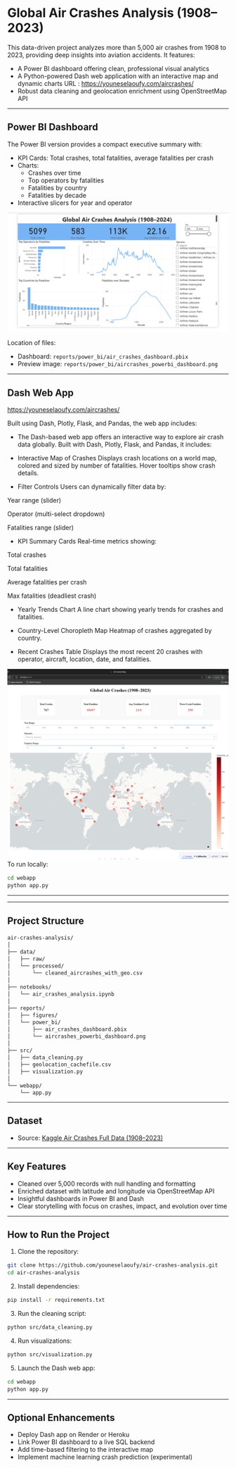 
# Global Air Crashes Analysis (1908–2023)

This data-driven project analyzes more than 5,000 air crashes from 1908 to 2023, providing deep insights into aviation accidents. It features:

  
- A Power BI dashboard offering clean, professional visual analytics  
- A Python-powered Dash web application with an interactive map and dynamic charts   URL : https://youneselaoufy.com/aircrashes/
- Robust data cleaning and geolocation enrichment using OpenStreetMap API

---

## Power BI Dashboard

The Power BI version provides a compact executive summary with:

- KPI Cards: Total crashes, total fatalities, average fatalities per crash
- Charts:  
  - Crashes over time  
  - Top operators by fatalities  
  - Fatalities by country  
  - Fatalities by decade
- Interactive slicers for year and operator

![Power BI Dashboard](reports/power_bi/aircrashes_powerbi_dashboard.png)


Location of files:

- Dashboard: `reports/power_bi/air_crashes_dashboard.pbix`
- Preview image: `reports/power_bi/aircrashes_powerbi_dashboard.png`

---

## Dash Web App
https://youneselaoufy.com/aircrashes/


Built using Dash, Plotly, Flask, and Pandas, the web app includes:


- The Dash-based web app offers an interactive way to explore air crash data globally. Built with Dash, Plotly, Flask, and Pandas, it includes:

- Interactive Map of Crashes
Displays crash locations on a world map, colored and sized by number of fatalities. Hover tooltips show crash details.

- Filter Controls
Users can dynamically filter data by:

Year range (slider)

Operator (multi-select dropdown)

Fatalities range (slider)

- KPI Summary Cards
Real-time metrics showing:

Total crashes

Total fatalities

Average fatalities per crash

Max fatalities (deadliest crash)

- Yearly Trends Chart
A line chart showing yearly trends for crashes and fatalities.

- Country-Level Choropleth Map
Heatmap of crashes aggregated by country.

- Recent Crashes Table
Displays the most recent 20 crashes with operator, aircraft, location, date, and fatalities.

![Dash App](reports/web/map.png)
To run locally:

```bash
cd webapp
python app.py
```

---


---

## Project Structure

```
air-crashes-analysis/
│
├── data/
│   ├── raw/                         
│   └── processed/                   
│       └── cleaned_aircrashes_with_geo.csv
│
├── notebooks/
│   └── air_crashes_analysis.ipynb  
│
├── reports/
│   ├── figures/                     
│   └── power_bi/
│       ├── air_crashes_dashboard.pbix
│       └── aircrashes_powerbi_dashboard.png
│
├── src/
│   ├── data_cleaning.py            
│   ├── geolocation_cachefile.csv   
│   ├── visualization.py            
│
└── webapp/
    └── app.py                      
```

---

## Dataset

- Source: [Kaggle Air Crashes Full Data (1908–2023)](https://www.kaggle.com/datasets/jogwums/air-crashes-full-data-1908-2023)

---

## Key Features

- Cleaned over 5,000 records with null handling and formatting
- Enriched dataset with latitude and longitude via OpenStreetMap API
- Insightful dashboards in Power BI and Dash
- Clear storytelling with focus on crashes, impact, and evolution over time

---

## How to Run the Project

1. Clone the repository:

```bash
git clone https://github.com/youneselaoufy/air-crashes-analysis.git
cd air-crashes-analysis
```

2. Install dependencies:

```bash
pip install -r requirements.txt
```

3. Run the cleaning script:

```bash
python src/data_cleaning.py
```

4. Run visualizations:

```bash
python src/visualization.py
```

5. Launch the Dash web app:

```bash
cd webapp
python app.py
```

---

## Optional Enhancements

- Deploy Dash app on Render or Heroku
- Link Power BI dashboard to a live SQL backend
- Add time-based filtering to the interactive map
- Implement machine learning crash prediction (experimental)
